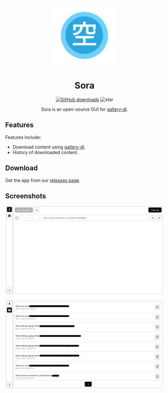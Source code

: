 <p align="center">
 <img width=200px height=200px src="assets/images/sora_logo.png"/>
</p>

<h1 align="center">Sora</h1>

<div align="center">

[![GitHub downloads](https://img.shields.io/github/downloads/SSebigo/sora/total?label=downloads&labelColor=27303D&color=0D1117&logo=github&logoColor=FFFFFF&style=flat)](https://github.com/SSebigo/sora/releases)
![star](https://img.shields.io/github/stars/SSebigo/sora)

Sora is an open-source GUI for [gallery-dl](https://github.com/mikf/gallery-dl).
</div>

## Features

<div align="left">

Features include:
* Download content using [gallery-dl](https://github.com/mikf/gallery-dl).
* History of downloaded content.

</div>

## Download

Get the app from our [releases page](https://github.com/SSebigo/sora/releases).

## Screenshots

![sora downloads page screenshot](screenshots/sora_downloads.png)

![sora archives page screenshot](screenshots/sora_archives.png)
